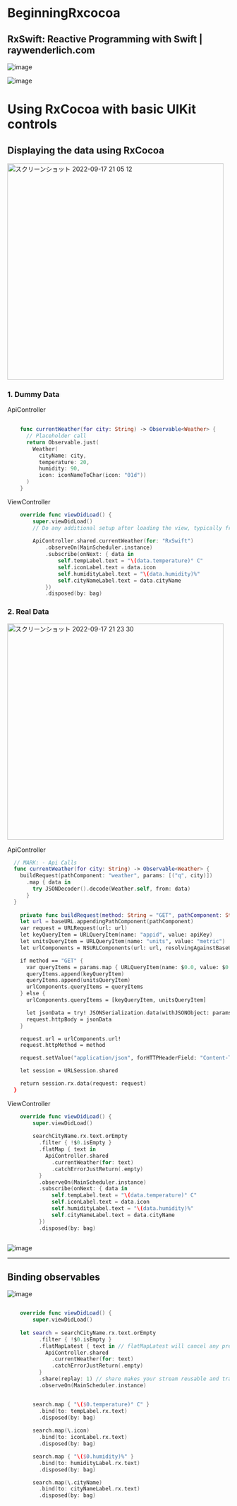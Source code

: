 # BeginningRxcocoa

## RxSwift: Reactive Programming with Swift | raywenderlich.com
![image](https://user-images.githubusercontent.com/47273077/185172130-b3557025-c636-4a1b-8490-c900c8312b77.png)

![image](https://user-images.githubusercontent.com/47273077/190855575-bc0bcad3-eac6-4db2-8734-ba6ff14589fb.png)

# Using RxCocoa with basic UIKit controls

## Displaying the data using RxCocoa

<img width="490" alt="スクリーンショット 2022-09-17 21 05 12" src="https://user-images.githubusercontent.com/47273077/190855767-8a84487d-4604-4255-8648-bb90a05c05ad.png">

### 1. Dummy Data
ApiController
```swift
    
    func currentWeather(for city: String) -> Observable<Weather> {
      // Placeholder call
      return Observable.just(
        Weather(
          cityName: city,
          temperature: 20,
          humidity: 90,
          icon: iconNameToChar(icon: "01d"))
      )
    }
```

ViewController
```swift
    override func viewDidLoad() {
        super.viewDidLoad()
        // Do any additional setup after loading the view, typically from a nib.
        
        ApiController.shared.currentWeather(for: "RxSwift")
            .observeOn(MainScheduler.instance)
            .subscribe(onNext: { data in
                self.tempLabel.text = "\(data.temperature)° C"
                self.iconLabel.text = data.icon
                self.humidityLabel.text = "\(data.humidity)%"
                self.cityNameLabel.text = data.cityName
            })
            .disposed(by: bag)
```

### 2. Real Data
<img width="490" alt="スクリーンショット 2022-09-17 21 23 30" src="https://user-images.githubusercontent.com/47273077/190856519-c99f45b7-05d5-4db0-a3e2-825cdd62bf36.png">

ApiController
```swift
  // MARK: - Api Calls
  func currentWeather(for city: String) -> Observable<Weather> {
    buildRequest(pathComponent: "weather", params: [("q", city)])
      .map { data in
        try JSONDecoder().decode(Weather.self, from: data)
      }
  }
  
    private func buildRequest(method: String = "GET", pathComponent: String, params: [(String, String)]) -> Observable<Data> {
    let url = baseURL.appendingPathComponent(pathComponent)
    var request = URLRequest(url: url)
    let keyQueryItem = URLQueryItem(name: "appid", value: apiKey)
    let unitsQueryItem = URLQueryItem(name: "units", value: "metric")
    let urlComponents = NSURLComponents(url: url, resolvingAgainstBaseURL: true)!

    if method == "GET" {
      var queryItems = params.map { URLQueryItem(name: $0.0, value: $0.1) }
      queryItems.append(keyQueryItem)
      queryItems.append(unitsQueryItem)
      urlComponents.queryItems = queryItems
    } else {
      urlComponents.queryItems = [keyQueryItem, unitsQueryItem]

      let jsonData = try! JSONSerialization.data(withJSONObject: params, options: .prettyPrinted)
      request.httpBody = jsonData
    }

    request.url = urlComponents.url!
    request.httpMethod = method

    request.setValue("application/json", forHTTPHeaderField: "Content-Type")

    let session = URLSession.shared

    return session.rx.data(request: request)
  }

```

ViewController
```swift
    override func viewDidLoad() {
        super.viewDidLoad()
        
        searchCityName.rx.text.orEmpty
          .filter { !$0.isEmpty }
          .flatMap { text in
            ApiController.shared
              .currentWeather(for: text)
              .catchErrorJustReturn(.empty)
          }
          .observeOn(MainScheduler.instance)
          .subscribe(onNext: { data in
              self.tempLabel.text = "\(data.temperature)° C"
              self.iconLabel.text = data.icon
              self.humidityLabel.text = "\(data.humidity)%"
              self.cityNameLabel.text = data.cityName
          })
          .disposed(by: bag)
          
```

![image](https://user-images.githubusercontent.com/47273077/190856552-b57b302c-20ae-43cc-aebd-bfdaf2936378.png)



--------

## Binding observables

![image](https://user-images.githubusercontent.com/47273077/190857849-1d3e551f-e8cb-457d-95ea-238223cd8376.png)

```swift

    override func viewDidLoad() {
        super.viewDidLoad()
        
    let search = searchCityName.rx.text.orEmpty
          .filter { !$0.isEmpty }
          .flatMapLatest { text in // flatMapLatest will cancel any previous newtowork requests when a new one starts
            ApiController.shared
              .currentWeather(for: text)
              .catchErrorJustReturn(.empty)
          }
          .share(replay: 1) // share makes your stream reusable and transforms a single use data source into a muti use Observable
          .observeOn(MainScheduler.instance)


        search.map { "\($0.temperature)° C" }
          .bind(to: tempLabel.rx.text)
          .disposed(by: bag)
        
        search.map(\.icon)
          .bind(to: iconLabel.rx.text)
          .disposed(by: bag)

        search.map { "\($0.humidity)%" }
          .bind(to: humidityLabel.rx.text)
          .disposed(by: bag)

        search.map(\.cityName)
          .bind(to: cityNameLabel.rx.text)
          .disposed(by: bag)
```
